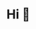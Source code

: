 ---
title: 'Hi 👋'
layout: home
toc: false
hero:
  title: Hi 👋, I'm zRain
  subTitle: 一个以前端为兴趣的学生党。路漫漫其修远兮，吾将上下而求索。
  showGroups:
    - text: '常在这些地方混:'
      icons:
        - akar-icons:codepen-fill
        - logos:stackoverflow-icon
        - cib:leetcode
    - text: '编程语言:'
      icons:
        - logos:c
        - vscode-icons:file-type-html
        - vscode-icons:file-type-css
        - vscode-icons:file-type-js-official
        - vscode-icons:file-type-typescript-official
        - vscode-icons:file-type-light-rust
        - vscode-icons:file-type-python
        - vscode-icons:file-type-java
    - text: '前端框架：'
      icons:
        - vscode-icons:file-type-reactts
        - vscode-icons:file-type-vue
        - logos:alpinejs-icon
    - text: '数据库 & 持续集成 & 工具:'
      icons:
        - vscode-icons:file-type-mysql
        - vscode-icons:file-type-mongo
        - logos:redis
        - vscode-icons:file-type-jenkins
        - bi:git
        - vscode-icons:file-type-docker
        - vscode-icons:file-type-light-circleci
        - logos:concourse
---